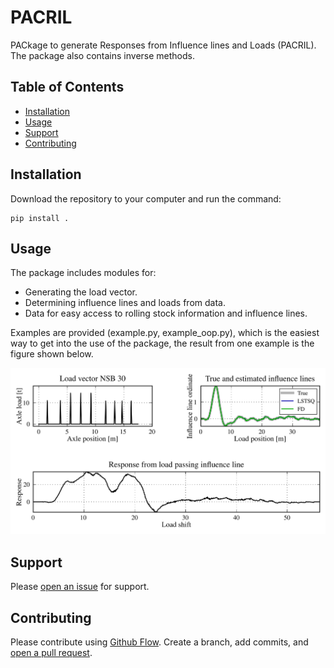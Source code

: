 # PACRIL

PACkage to generate Responses from Influence lines and Loads (PACRIL). The package also contains inverse methods.


## Table of Contents

- [Installation](#installation)
- [Usage](#usage)
- [Support](#support)
- [Contributing](#contributing)


## Installation

Download the repository to your computer and run the command:

    pip install .


## Usage

The package includes modules for:

- Generating the load vector.
- Determining influence lines and loads from data.
- Data for easy access to rolling stock information and influence lines.

Examples are provided (example.py, example_oop.py), which is the easiest way to get into the use of the package, the result from one example is the figure shown below.

![Figure from example.py](example.png)

## Support

Please [open an issue](https://github.com/Gunnstein/pacril/issues/new) for support.

## Contributing

Please contribute using [Github Flow](https://guides.github.com/introduction/flow/). Create a branch, add commits, and [open a pull request](https://github.com/Gunnstein/pacril/compare/).
